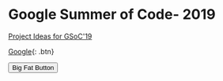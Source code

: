 # Google Summer of Code- 2019

[Project Ideas for GSoC'19](/ideas.md)

[Google](http://www.google.com){: .btn}

<button class="button-save large">Big Fat Button</button>


